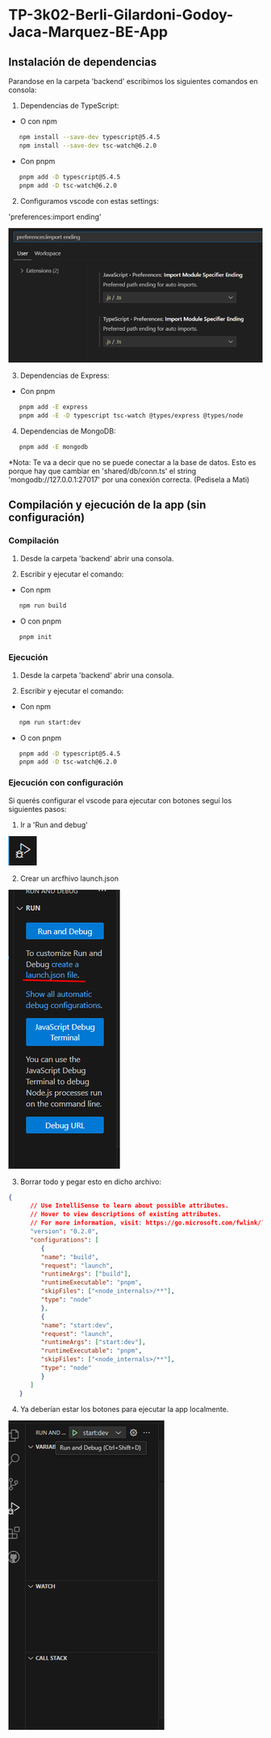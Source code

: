# TP-3k02-Berli-Gilardoni-Godoy-Jaca-Marquez-BE-App

## Instalación de dependencias
Parandose en la carpeta 'backend' escribimos los siguientes comandos en consola:

1. Dependencias de TypeScript:

* O con npm
```bash
   npm install --save-dev typescript@5.4.5
   npm install --save-dev tsc-watch@6.2.0
```
* Con pnpm
```bash
   pnpm add -D typescript@5.4.5
   pnpm add -D tsc-watch@6.2.0
```
2. Configuramos vscode con estas settings:
   
'preferences:import ending'

![alt text](img/image4.png)

3. Dependencias de Express:
* Con pnpm
```bash
   pnpm add -E express
   pnpm add -E -D typescript tsc-watch @types/express @types/node
```

4. Dependencias de MongoDB:
```bash
   pnpm add -E mongodb
```
*Nota: Te va a decir que no se puede conectar a la base de datos. Esto es porque hay que cambiar en 'shared/db/conn.ts' el string 'mongodb://127.0.0.1:27017' por una conexión correcta. (Pedisela a Mati)

## Compilación y ejecución de la app (sin configuración)
### Compilación
1. Desde la carpeta 'backend' abrir una consola.

2. Escribir y ejecutar el comando: 

* Con npm
```bash
   npm run build
```
* O con pnpm
```bash
   pnpm init
```

### Ejecución
1. Desde la carpeta 'backend' abrir una consola.

2. Escribir y ejecutar el comando: 

* Con npm
```bash
   npm run start:dev
```
* O con pnpm
```bash
   pnpm add -D typescript@5.4.5
   pnpm add -D tsc-watch@6.2.0
```

### Ejecución con configuración
Si querés configurar el vscode para ejecutar con botones seguí los siguientes pasos:

1. Ir a 'Run and debug'

![alt text](img/image.png)

2. Crear un arcfhivo launch.json
   
![alt text](img/image-1.png)

3. Borrar todo y pegar esto en dicho archivo:
```json
{
      // Use IntelliSense to learn about possible attributes.
      // Hover to view descriptions of existing attributes.
      // For more information, visit: https://go.microsoft.com/fwlink/?linkid=830387
      "version": "0.2.0",
      "configurations": [
         {
         "name": "build",
         "request": "launch",
         "runtimeArgs": ["build"],
         "runtimeExecutable": "pnpm",
         "skipFiles": ["<node_internals>/**"],
         "type": "node"
         },
         {
         "name": "start:dev",
         "request": "launch",
         "runtimeArgs": ["start:dev"],
         "runtimeExecutable": "pnpm",
         "skipFiles": ["<node_internals>/**"],
         "type": "node"
         }
      ]
   }
```
4. Ya deberían estar los botones para ejecutar la app localmente.
   
![alt text](img/image-2.png)
